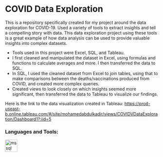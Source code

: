 # COVID Data Exploration
This is a repository specifically created for my project around the data exploration for COVID-19. Used a variety of tools to extract insights and tell a compelling story with data. This data exploration project using these tools is a great example of how data analysis can be used to provide valuable insights into complex datasets.
   - Tools used in this project were Excel, SQL, and Tableau.
   - I first cleaned and manipulated the dataset in Excel, using formulas and functions to calculate averages and more. I then transferred the data to SQL.
   - In SQL, I used the cleaned dataset from Excel to join tables, using that to make comparisons between the deaths/vaccinations produced from COVID, and created more complex queries.  
   - Created views to look closely on which insights seemed more significant, then transferred the data to Tableau to visualize our findings.

Here is the link to the data visualization created in Tableau: https://prod-useast-b.online.tableau.com/#/site/mohamedabdulkadir/views/COVIDVDataExploration/Dashboard1?:iid=5

<h3 align="left">Languages and Tools:</h3>
<p align="left"> <a href="https://www.microsoft.com/en-us/sql-server" target="_blank" rel="noreferrer"> <img src="https://www.svgrepo.com/show/303229/microsoft-sql-server-logo.svg" alt="mssql" width="40" height="40"/> </a> </p>
